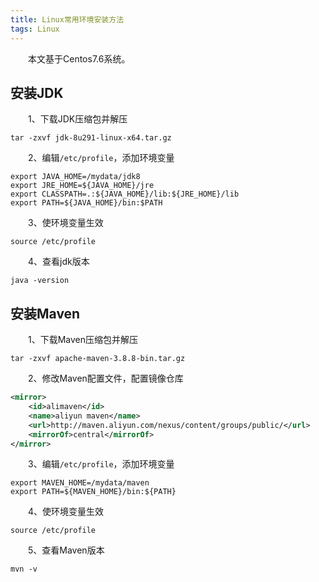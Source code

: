 ```yaml
---
title: Linux常用环境安装方法
tags: Linux
---
```


　　本文基于Centos7.6系统。

## 安装JDK

　　1、下载JDK压缩包并解压

```shell
tar -zxvf jdk-8u291-linux-x64.tar.gz
```

　　2、编辑`/etc/profile`，添加环境变量

```shell
export JAVA_HOME=/mydata/jdk8
export JRE_HOME=${JAVA_HOME}/jre
export CLASSPATH=.:${JAVA_HOME}/lib:${JRE_HOME}/lib
export PATH=${JAVA_HOME}/bin:$PATH
```

　　3、使环境变量生效

```shell
source /etc/profile
```

　　4、查看jdk版本

```shell
java -version
```

## 安装Maven

　　1、下载Maven压缩包并解压

```shell
tar -zxvf apache-maven-3.8.8-bin.tar.gz
```

　　2、修改Maven配置文件，配置镜像仓库

```xml
<mirror>
    <id>alimaven</id>  
    <name>aliyun maven</name>  
    <url>http://maven.aliyun.com/nexus/content/groups/public/</url>  
    <mirrorOf>central</mirrorOf>          
</mirror>
```

　　3、编辑`/etc/profile`，添加环境变量

```shell
export MAVEN_HOME=/mydata/maven
export PATH=${MAVEN_HOME}/bin:${PATH}
```

　　4、使环境变量生效

```shell
source /etc/profile
```

　　5、查看Maven版本

```shell
mvn -v
```

